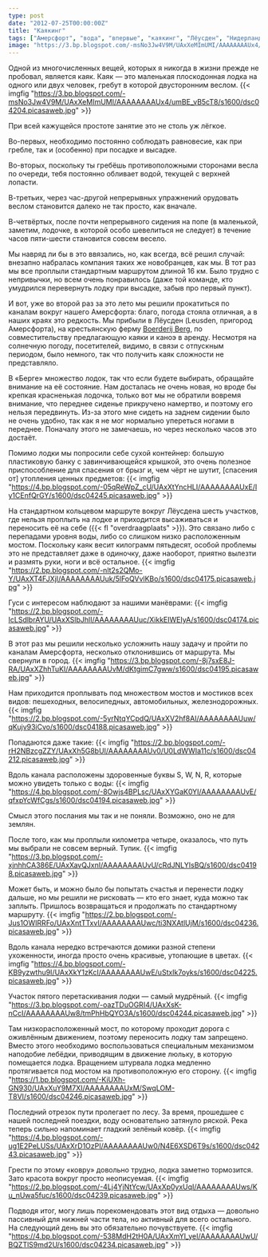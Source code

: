 ```yaml
---
type: post
date: "2012-07-25T00:00:00Z"
title: "Каякинг"
tags: ["Амерсфорт", "вода", "впервые", "каякинг", "Лёусден", "Нидерланды", "отдых", "спорт"]
image: "https://3.bp.blogspot.com/-msNo3Jw4V9M/UAxXeMImUMI/AAAAAAAAUx4/umBE_vB5cT8/s1600/dsc04204.picasaweb.jpg"
---
```


Одной из многочисленных вещей, которых я никогда в жизни прежде не пробовал, является каяк. Каяк — это маленькая плоскодонная лодка на одного или двух человек, гребут в которой двусторонним веслом.
{{< imgfig "https://3.bp.blogspot.com/-msNo3Jw4V9M/UAxXeMImUMI/AAAAAAAAUx4/umBE_vB5cT8/s1600/dsc04204.picasaweb.jpg" >}}

При всей кажущейся простоте занятие это не столь уж лёгкое.

<!--more-->

Во-первых, необходимо постоянно соблюдать равновесие, как при гребле, так и (особенно) при посадке и высадке.

Во-вторых, поскольку ты гребёшь противоположными сторонами весла по очереди, тебя постоянно обливает водой, текущей с верхней лопасти.

В-третьих, через час-другой непрерывных упражнений орудовать веслом становится далеко не так просто, как вначале.

В-четвёртых, после почти непрерывного сидения на попе (в маленькой, заметим, лодочке, в которой особо шевелиться не следует) в течение часов пяти-шести становится совсем весело.

Мы навряд ли бы в это ввязались, но, как всегда, всё решил случай: внезапно набралась компания таких же новобранцев, как мы. В тот раз мы все проплыли стандартным маршрутом длиной 16 км. Было трудно с непривычки, но всем очень понравилось (даже той команде, кто умудрился перевернуть лодку при высадке, забыв про первый пункт).

И вот, уже во второй раз за это лето мы решили прокатиться по каналам вокруг нашего Амерсфорта: благо, погода стояла отличная, а в наших краях это редкость. Мы прибыли в Лёусден (Leusden, пригород Амерсфорта), на крестьянскую ферму [Boerderij Berg](http://www.kanocentrumberg.nl/), по совместительству предлагающую каяки и каноэ в аренду. Несмотря на солнечную погоду, посетителей, видимо, в связи с отпускным периодом, было немного, так что получить каяк сложности не представляло.

В «Берге» множество лодок, так что если будете выбирать, обращайте внимание на её состояние. Нам досталась не очень новая, но вроде бы крепкая красненькая лодочка, только вот мы не обратили вовремя внимание, что переднее сиденье прикручено намертво, и поэтому его нельзя передвинуть. Из-за этого мне сидеть на заднем сидении было не очень удобно, так как я не мог нормально упереться ногами в переднее. Поначалу этого не замечаешь, но через несколько часов это достаёт.

Помимо лодки мы попросили себе сухой контейнер: большую пластиковую банку с завинчивающейся крышкой, это очень полезное приспособление для спасения от брызг и, чем чёрт не шутит, [спасения от] утопления ценных предметов:
{{< imgfig "https://4.bp.blogspot.com/-05qReWpZ_cU/UAxXtYncHLI/AAAAAAAAUxE/Iy1CEnfQrGY/s1600/dsc04245.picasaweb.jpg" >}}

На стандартном кольцевом маршруте вокруг Лёусдена шесть участков, где нельзя проплыть на лодке и приходится высаживаться и переносить её на себе ({{< fl "overdraagplaats" >}}). Это связано либо с перепадами уровня воды, либо со слишком низко расположенным мостом. Поскольку каяк весит килограмм пятьдесят, особой проблемы это не представляет даже в одиночку, даже наоборот, приятно вылезти и размять руки, ноги и всё остальное.
{{< imgfig "https://2.bp.blogspot.com/-nlt2s2QMo-Y/UAxXT4FJXjI/AAAAAAAAUuk/5lFoQVvlKBo/s1600/dsc04175.picasaweb.jpg" >}}

Гуси с интересом наблюдают за нашими манёврами:
{{< imgfig "https://2.bp.blogspot.com/-IcLSdlbrAYU/UAxXSlbJhlI/AAAAAAAAUuc/XikkEIWEIyA/s1600/dsc04174.picasaweb.jpg" >}}

В этот раз мы решили несколько усложнить нашу задачу и пройти по каналам Амерсфорта, несколько отклонившись от маршрута. Мы свернули в город.
{{< imgfig "https://3.bp.blogspot.com/-8j7sxE8J-RA/UAxXZhhTuKI/AAAAAAAAUvM/dKtgimC7gww/s1600/dsc04195.picasaweb.jpg" >}}

Нам приходится проплывать под множеством мостов и мостиков всех видов: пешеходных, велосипедных, автомобильных, железнодорожных.
{{< imgfig "https://2.bp.blogspot.com/-5yrNtqYCpdQ/UAxXV2hf8AI/AAAAAAAAUuw/qKujv93iCvo/s1600/dsc04188.picasaweb.jpg" >}}

Попадаются даже такие:
{{< imgfig "https://2.bp.blogspot.com/-rH2NBzcgZZY/UAxXh5G8bUI/AAAAAAAAUv0/U0LdWWIa11c/s1600/dsc04212.picasaweb.jpg" >}}

Вдоль канала расположены здоровенные буквы S, W, N, R, которые можно увидеть только с воды:
{{< imgfig "https://4.bp.blogspot.com/-8Owjs4BPLsc/UAxXYGaK0YI/AAAAAAAAUvE/qfxpYcWfCgs/s1600/dsc04194.picasaweb.jpg" >}}

Смысл этого послания мы так и не поняли. Возможно, оно не для землян.

После того, как мы проплыли километра четыре, оказалось, что путь мы выбрали не совсем верный. Тупик.
{{< imgfig "https://3.bp.blogspot.com/-xjnhhCA386E/UAxXavQJxnI/AAAAAAAAUvU/cRdJNLYIsBQ/s1600/dsc04198.picasaweb.jpg" >}}

Может быть, и можно было бы попытать счастья и перенести лодку дальше, но мы решили не рисковать — кто его знает, куда можно так заплыть. Пришлось возвращаться и продолжать по стандартному маршруту.
{{< imgfig "https://2.bp.blogspot.com/-Jus1OWIRRFo/UAxXntTTxvI/AAAAAAAAUwc/ti3NXAtlUjM/s1600/dsc04236.picasaweb.jpg" >}}

Вдоль канала нередко встречаются домики разной степени ухоженности, иногда просто очень красивые, утопающие в цветах.
{{< imgfig "https://4.bp.blogspot.com/-KB9yzwthu9I/UAxXkY1zKcI/AAAAAAAAUwE/uStxIk7oyks/s1600/dsc04225.picasaweb.jpg" >}}

Участок пятого перетаскивания лодки — самый мудрёный.
{{< imgfig "https://3.bp.blogspot.com/-oazTDuOGRI4/UAxXsK-nCcI/AAAAAAAAUw8/tmPhHbQYO3A/s1600/dsc04244.picasaweb.jpg" >}}

Там низкорасположенный мост, по которому проходит дорога с оживлённым движением, поэтому переносить лодку там запрещено. Вместо этого необходимо воспользоваться специальным механизмом наподобие лебёдки, приводящим в движение люльку, в которую помещается лодка. Вращением штурвала лодка медленно протягивается под мостом на противоположную его сторону.
{{< imgfig "https://1.bp.blogspot.com/-KiUXh-GN930/UAxXuY9M7XI/AAAAAAAAUxM/SwqLOM-T8VI/s1600/dsc04246.picasaweb.jpg" >}}

Последний отрезок пути пролегает по лесу. За время, прошедшее с нашей последней поездки, воду основательно затянуло ряской. Река теперь сильно напоминает гладкий зелёный ковёр.
{{< imgfig "https://4.bp.blogspot.com/-ug1E2PeLUSs/UAxXrD1OzPI/AAAAAAAAUw0/N4E6XSD6T9s/s1600/dsc04243.picasaweb.jpg" >}}

Грести по этому «ковру» довольно трудно, лодка заметно тормозится. Зато красота вокруг просто неописуемая.
{{< imgfig "https://2.bp.blogspot.com/-4Lj4YjNtYcw/UAxXp0yxUqI/AAAAAAAAUws/Ku_nUwa5fuc/s1600/dsc04239.picasaweb.jpg" >}}

Подводя итог, могу лишь порекомендовать этот вид отдыха — довольно пассивный для нижней части тела, но активный для всего остального. На следующий день вы это обязательно почувствуете.
{{< imgfig "https://4.bp.blogspot.com/-538MdH2tH0A/UAxXmYI_yeI/AAAAAAAAUwU/BQZTlS9md2U/s1600/dsc04234.picasaweb.jpg" >}}
